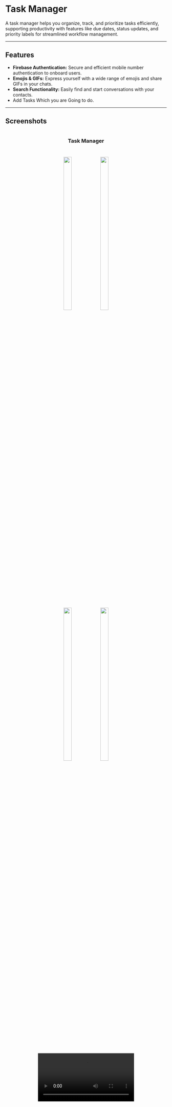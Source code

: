 
# Task Manager

A task manager helps you organize, track, and prioritize tasks efficiently, supporting productivity with features like due dates, status updates, and priority labels for streamlined workflow management.

---

## Features

- **Firebase Authentication:** Secure and efficient mobile number authentication to onboard users.
- **Emojis & GIFs:** Express yourself with a wide range of emojis and share GIFs in your chats.
- **Search Functionality:** Easily find and start conversations with your contacts.
- Add Tasks Which you are Going to do.

---

## Screenshots

 #

<h3 align="center"> Task Manager </h3>

###

<h1 align="left"></h1>

###
<div align="center">
<img src = "https://github.com/user-attachments/assets/23efc3d8-222f-468f-8ce4-76a004f2f700" width = 22% height = 35%>
<img src = "https://github.com/user-attachments/assets/8fb7a5ff-18bc-41ca-8cd3-bd7262c4f3dd" width = 22% height = 35%>

###

<h1 align="left"></h1>

###
<div align="center">
<img src = "https://github.com/user-attachments/assets/a985bba1-f424-4ca0-9e1d-5d434cf8720c" width = 22% height = 35%>
<img src = "https://github.com/user-attachments/assets/d1f0720e-df45-4c5f-b140-76bbf563e02e" width = 22% height = 35%>

###

<div align="center">
<video src = "https://github.com/user-attachments/assets/1738b04a-fe5e-4a6e-ba43-a9addb1a4ea3">

###

